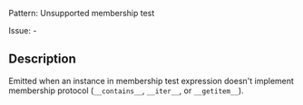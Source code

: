 Pattern: Unsupported membership test

Issue: -

## Description

Emitted when an instance in membership test expression doesn't implement membership protocol (`__contains__`, `__iter__`, or `__getitem__`).
